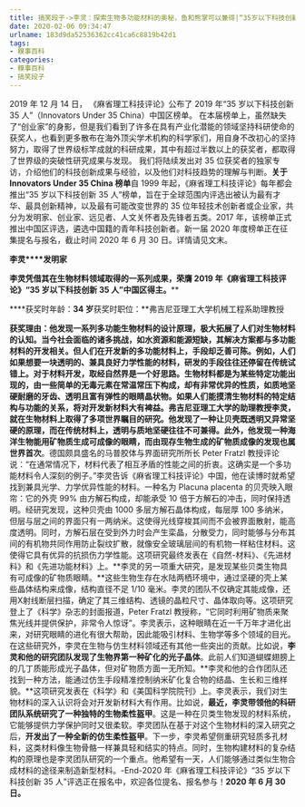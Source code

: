```yaml
---
title: 搞笑段子->李灵：探索生物多功能材料的奥秘，鱼和熊掌可以兼得|“35岁以下科技创新35人”中国榜单专栏 | 糗事百科
date: 2020-02-06 09:34:47
urlname: 183d9da52536362cc41ca6c8819b42d1
tags: 
- 糗事百科
categories:
- 糗事百科
- 搞笑段子
---
```

2019 年 12 月 14 日， 《麻省理工科技评论》公布了 2019 年“35 岁以下科技创新 35 人”（Innovators Under 35 China）中国区榜单。 在本届榜单上，虽然缺失了“创业家”的身影，但是我们看到了许多在具有产业化潜能的领域坚持科研使命的获奖人，也看到更多散布在海外顶尖学术机构的科学家们，用自身不改初心的坚持努力，取得了世界级标竿成就的科研成果，其中有超过半数以上的获奖者，都取得了世界级的突破性研究成果与发现。 我们将陆续发出对 35 位获奖者的独家专访，介绍他们的科技创新成果与经验，以及他们对科技趋势的理解与判断。**关于 Innovators Under 35 China 榜单**自 1999 年起，《麻省理工科技评论》每年都会推出“35 岁以下科技创新 35 人”榜单，旨在于全球范围内评选出被认为最有才华、最具创新精神，以及最有可能改变世界的 35 位年轻技术创新者或企业家，共分为发明家、创业家、远见者、人文关怀者及先锋者五类。2017 年，该榜单正式推出中国区评选，遴选中国籍的青年科技创新者。新一届 2020 年度榜单正在征集提名与报名，截止时间 2020 年 6 月 30 日。详情请见文末。

**李灵****发明家**

**李灵凭借其在生物材料领域取得的一系列成果，荣膺 2019 年《麻省理工科技评论》“35 岁以下科技创新 35 人”中国区得主。****

****获奖时年龄：**34 岁**获奖时职位：**弗吉尼亚理工大学机械工程系助理教授

**获奖理由：**他发现一系列多功能生物材料的设计原理，极大拓展了人们对生物材料的认知。当今社会面临的诸多挑战，如水资源和能源短缺，其解决方案都与多功能材料的开发相关。但人们在开发新的多功能材料上，手段却乏善可陈。例如，人们如果想要一块透明的、兼具良好力学性能的材料，研发的手段往往还停留在传统试错上。对于材料开发，取经自然界是一个好思路。生物材料都是为某些特定功能出现的，由一些简单的无毒元素在常温常压下构成，却有非常优异的性质，如质地坚硬耐磨的牙齿、透明且富有弹性的眼睛晶状物。如果人们能摸清生物材料的特定结构与功能的关系，将对开发新材料大有裨益。弗吉尼亚理工大学的助理教授李灵，就在生物材料上取得了多项世界瞩目的研究。**他发现了一种让贝壳既透明又异常坚硬的原理**，而在传统材料上，透明与质地坚硬往往不可兼得。此外，他发现一种海洋生物能用矿物质生成可成像的眼睛，而**由现存生物生成的矿物质成像的发现也属世界首次**。德国颇具盛名的马普胶体与界面研究所所长 Peter Fratzl 教授评论说：“在通常情况下，材料代表了相互矛盾的性能之间的折衷。这确实是一个多功能材料令人深刻的例子。”李灵告诉《麻省理工科技评论》中国，他在读博时就希望找到兼具光学、力学优异性能的材料。一种名为 Placuna placenta 的贝壳映入眼帘：它的外壳 99% 由方解石构成，却能承受 10 倍于方解石的冲击，同时保持透明。经研究发现，这种贝壳由 1000 多层方解石晶体构成，每层厚 100 多纳米，但层与层之间的界面只有一两纳米。这使得光线穿梭其间而不会被界面散射，能高度透明。同时，方解石层在受到外力时会产生栾晶，分散受力，同时能够与分布其间的有机物共同作用防止裂纹扩散，就像安全玻璃层间的有机物一样粘住材料。这使得它具有优异的抗损伤力学性能。这项研究最终发表在《自然-材料》、《先进材料》和《先进功能材料》上。**李灵的另一项重大研究，是发现某些贝类生物具有可成像的矿物质眼睛。**这些生物生存在水陆两栖环境中，通过坚硬的壳上某些晶体结构来成像，结构直径不足 1/10 毫米。李灵的团队不仅确定其能成像，还用X射线断层扫描，确定了其三维结构、透镜的晶粒尺寸、晶体取向等。这项研究登上了《科学》杂志的封面报道，Peter Fratzl 教授称，“它同时利用矿物质来聚焦光线并提供保护，非常令人惊讶”。李灵表示，这种眼睛在近一千万年才进化出来，对研究眼睛的进化有很大帮助，因此能吸引材料、生物学等多个领域的目光。在这些研究外，李灵在生物与仿生材料领域还有其他一些突出的贡献。比如说，**李灵和他的研究团队发现了生物界第一种矿化的光子晶体**。此前人们知道蝴蝶翅膀上的几丁质能形成光子晶体，但对矿物质方面一无所知。**李灵和他的合作团队还找到一种方法，能通过仿生手段精准控制纳米矿化复合物的结晶、生长和三维样貌。**这项研究发表在《科学》和《美国科学院院刊》上。李灵表示，我们对生物材料的深入认识将会对开发新材料大有作用。比如说，**最近，李灵带领他的科研团队系统研究了一种独特的生物柔性盔甲**。这是一种在贝类生物发现的材料系统，它能够提供力学保护同时又很柔软。李灵团队在基于对这个生物材料的深入研究之后，**开发出了一种全新的仿生柔性盔甲**。下一步，李灵希望侧重研究轻质多孔材料，这类材料像生物骨骼一样兼具轻和结实的特点。同时，生物构建材料的复杂结构的原理也是李灵团队研究的一个重点。他希望有一天，人们能够通过类似生物合成材料的途径来制造新型材料。-End-2020 年《麻省理工科技评论》“35 岁以下科技创新 35 人”评选正在报名中，欢迎各位提名、报名参与！**2020 年 6 月 30 日。**


